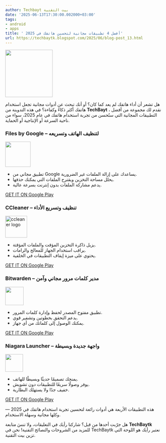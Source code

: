 ```yaml
---
author: Techbayt بيت التقنية
date: '2025-06-13T17:30:00.002000+03:00'
tags:
- android
- apps
title: ' أفضل 4 تطبيقات مجانية لتحسين هاتفك في 2025'
url: https://techbaytk.blogspot.com/2025/06/blog-post_13.html
---
```


 <img src='https://blogger.googleusercontent.com/img/b/R29vZ2xl/AVvXsEjnHlCg-n0ZMyYsOfS8QnQ9a-p2GgWPmLiGq2D-K337a0dzfDbIjrAoUsqCOkyQ1NQ0GqunCu_rNcTDcHUN7fy9ze0vzgV54PTtXvqkS5aiaYO8DDQjL9u4_GSV-b1OQ7AXbKT9YQivmov8lAPPidlIHIlLM_JcZ0agqJOOofGvAjGgO03MXONdpz5G4jw/w150-h150/174836.png' width='150' height='150' />

هل تشعر أن أداء هاتفك لم يعد كما كان؟ أو أنك تبحث عن أدوات مجانية تجعل استخدام هاتفك أكثر ذكاءً وكفاءة؟ في هذه التدوينة من **TechBayt** ، نقدم لك مجموعة من أفضل التطبيقات المجانية التي ستُحسن من تجربة استخدام هاتفك في عام 2025، سواء من ناحية السرعة أو الإنتاجية أو الحماية. 

###  Files by Google – لتنظيف الهاتف وتسريعه 

<img src='https://lh3.google.com/u/2/d/1-i2szvtziquATib36txOligNQ5dYN41F=w80-h80' width='80' height='80' />

  * تطبيق مجاني من Google يساعدك على إزالة الملفات غير الضرورية.
  * يحلل مساحة التخزين ويقترح الملفات التي يمكنك حذفها.
  * يدعم مشاركة الملفات بدون إنترنت بسرعة عالية.



[GET IT ON Google Play ](https://play.google.com/store/apps/details?id=com.google.android.apps.nbu.files)

  


###  CCleaner – تنظيف وتسريع الأداء 

<img src='https://blogger.googleusercontent.com/img/b/R29vZ2xl/AVvXsEigaihI9up5zqVDRfbcRV3_AUyz001lqxpmcDhhWlJS2FiVmheI3K1hN40TbVUdA8jTLCx1R6aQ94Q0bYUw8Q_wgdc6I8A2_6iKg0hZNSvUhqgSCy86Zx1mVoqykYDVo7BQmmXkCreWrS1tiWLw5Mvh1pKIpq7cOKYKRM1Ly7Yv3ibEDYD9xfNAsMyyA8k/w69-h69/ccleaner.png' width='69' height='69' alt='ccleaner logo' />[](https://blogger.googleusercontent.com/img/b/R29vZ2xl/AVvXsEigaihI9up5zqVDRfbcRV3_AUyz001lqxpmcDhhWlJS2FiVmheI3K1hN40TbVUdA8jTLCx1R6aQ94Q0bYUw8Q_wgdc6I8A2_6iKg0hZNSvUhqgSCy86Zx1mVoqykYDVo7BQmmXkCreWrS1tiWLw5Mvh1pKIpq7cOKYKRM1Ly7Yv3ibEDYD9xfNAsMyyA8k/s480/ccleaner.png)

  


  * يزيل ذاكرة التخزين المؤقت والملفات المؤقتة.
  * يراقب استخدام الجهاز للمعالج والرامات.
  * يحتوي على ميزة إيقاف التطبيقات في الخلفية.



[GET IT ON Google Play ](https://play.google.com/store/apps/details?id=com.piriform.ccleaner)

  


###  Bitwarden – مدير كلمات مرور مجاني وآمن 

<img src='https://blogger.googleusercontent.com/img/b/R29vZ2xl/AVvXsEj5IT6JM0Xp5s8cqtVnT0hRrWMh4PZoK6fv-D4DOPzDz0b8wVPW5G_pylNnZ1zJXYV_mQam1YIW5DyEM8ixSrZ_lO73Pglg2nqrsJYhO3eeUmXd6DBSqLS6zBHOQAXJQRkboqurgTsJ97A9gIFrvT-P9LdCEerWCbeQngo7SBZ8HKKVPhkWg00ZXhmU5P4/w58-h58/bitwarden.png' width='58' height='58' />[](https://blogger.googleusercontent.com/img/b/R29vZ2xl/AVvXsEj5IT6JM0Xp5s8cqtVnT0hRrWMh4PZoK6fv-D4DOPzDz0b8wVPW5G_pylNnZ1zJXYV_mQam1YIW5DyEM8ixSrZ_lO73Pglg2nqrsJYhO3eeUmXd6DBSqLS6zBHOQAXJQRkboqurgTsJ97A9gIFrvT-P9LdCEerWCbeQngo7SBZ8HKKVPhkWg00ZXhmU5P4/s96/bitwarden.png)

  


  


  


  * تطبيق مفتوح المصدر لحفظ وإدارة كلمات المرور.
  * يدعم التحقق بخطوتين وتشفير قوي.
  * يمكنك الوصول إلى كلماتك من أي جهاز.



[GET IT ON Google Play ](https://play.google.com/store/apps/details?id=com.x8bit.bitwarden)

  


###  Niagara Launcher – واجهة جديدة وبسيطة 

<img src='https://blogger.googleusercontent.com/img/b/R29vZ2xl/AVvXsEiwknQ3_MzoJmOyCL6GudZL6LTu-tvP1Jck4slztVMQd9M2mCs3H46u8I12PPc9U8BuW6SfxFpY4f3fZWgb_pWXRFE4iOE2X4Yr4eAeVSHxp5MbtEFyADyhsBJMGbvUHazlCZBGmJWG4zFSo_HU4zr_4Uj2Sv2vuLJCoutV_GNfY6DM3BEqyAnkkMiM8pg/w56-h56/niagara.png' width='56' height='56' />[](https://blogger.googleusercontent.com/img/b/R29vZ2xl/AVvXsEiwknQ3_MzoJmOyCL6GudZL6LTu-tvP1Jck4slztVMQd9M2mCs3H46u8I12PPc9U8BuW6SfxFpY4f3fZWgb_pWXRFE4iOE2X4Yr4eAeVSHxp5MbtEFyADyhsBJMGbvUHazlCZBGmJWG4zFSo_HU4zr_4Uj2Sv2vuLJCoutV_GNfY6DM3BEqyAnkkMiM8pg/s480/niagara.png)

  


  


  


  * يمنحك تصميمًا حديثًا وبسيطًا للهاتف.
  * يوفر وصولًا سريعًا للتطبيقات دون تشويش.
  * خفيف جدًا ولا يستهلك البطارية.



[GET IT ON Google Play ](https://play.google.com/store/apps/details?id=bitpit.launcher)

  


هذه التطبيقات الأربعة هي أدوات رائعة لتحسين تجربة استخدام هاتفك في 2025 — وكلها مجانية وسهلة الاستخدام. 

هل جرّبت أحدها من قبل؟ شاركنا رأيك في التعليقات، ولا تنسَ متابعة **TechBaytk**  للمزيد من الشروحات والنصائح التقنية! نحن في TechBaytk نعتبر رأيك هو اللوحة التي تزين بيت التقنية. 
